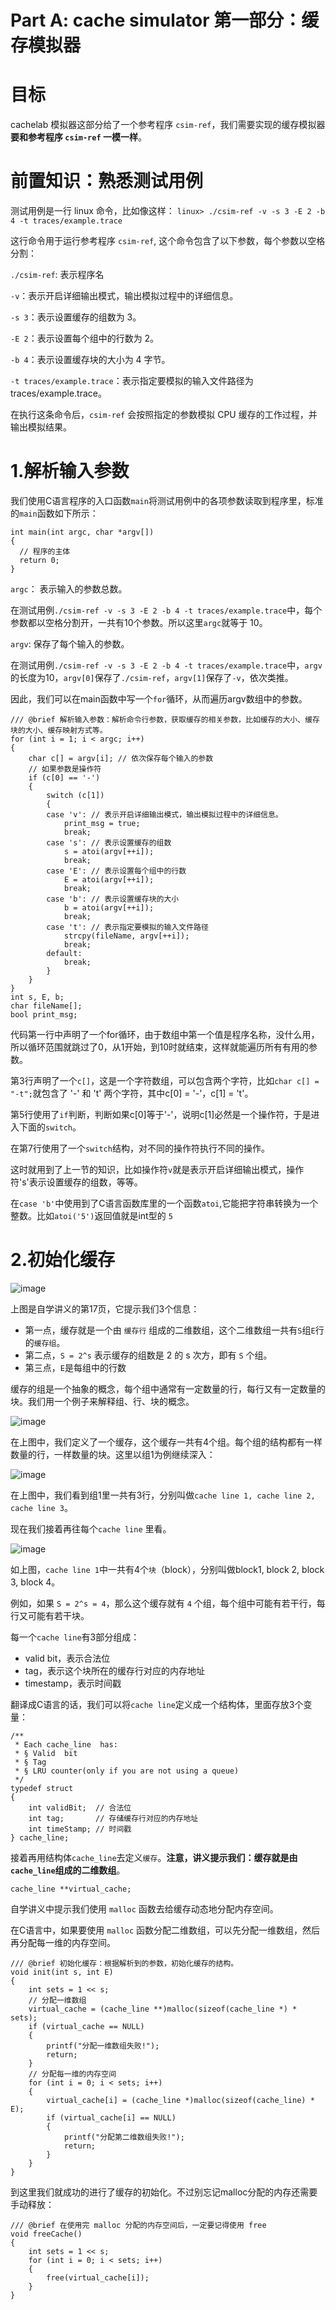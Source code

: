# Part A: cache simulator 第一部分：缓存模拟器
# 目标
cachelab 模拟器这部分给了一个参考程序 `csim-ref`，我们需要实现的缓存模拟器**要和参考程序 `csim-ref` 一模一样**。
# 前置知识：熟悉测试用例
测试用例是一行 linux 命令，比如像这样：
`linux> ./csim-ref -v -s 3 -E 2 -b 4 -t traces/example.trace`

这行命令用于运行参考程序 `csim-ref`, 这个命令包含了以下参数，每个参数以空格分割：

`./csim-ref`: 表示程序名

`-v`：表示开启详细输出模式，输出模拟过程中的详细信息。

`-s 3`：表示设置缓存的组数为 3。

`-E 2`：表示设置每个组中的行数为 2。

`-b 4`：表示设置缓存块的大小为 4 字节。

`-t traces/example.trace`：表示指定要模拟的输入文件路径为 traces/example.trace。

在执行这条命令后，`csim-ref` 会按照指定的参数模拟 CPU 缓存的工作过程，并输出模拟结果。

# 1.解析输入参数
我们使用C语言程序的入口函数`main`将测试用例中的各项参数读取到程序里，标准的`main`函数如下所示：
```
int main(int argc, char *argv[])
{
  // 程序的主体
  return 0;
}
```
`argc`： 表示输入的参数总数。

在测试用例`./csim-ref -v -s 3 -E 2 -b 4 -t traces/example.trace`中，每个参数都以空格分割开，一共有10个参数。所以这里`argc`就等于 10。

`argv`: 保存了每个输入的参数。

在测试用例`./csim-ref -v -s 3 -E 2 -b 4 -t traces/example.trace`中，`argv`的长度为10，`argv[0]`保存了`./csim-ref`，`argv[1]`保存了`-v`，依次类推。

因此，我们可以在main函数中写一个`for`循环，从而遍历argv数组中的参数。

```
/// @brief 解析输入参数：解析命令行参数，获取缓存的相关参数，比如缓存的大小、缓存块的大小、缓存映射方式等。
for (int i = 1; i < argc; i++)
{
    char c[] = argv[i]; // 依次保存每个输入的参数
    // 如果参数是操作符
    if (c[0] == '-')
    {
        switch (c[1])
        {
        case 'v': // 表示开启详细输出模式，输出模拟过程中的详细信息。
            print_msg = true;
            break;
        case 's': // 表示设置缓存的组数
            s = atoi(argv[++i]);
            break;
        case 'E': // 表示设置每个组中的行数
            E = atoi(argv[++i]);
            break;
        case 'b': // 表示设置缓存块的大小
            b = atoi(argv[++i]);
            break;
        case 't': // 表示指定要模拟的输入文件路径
            strcpy(fileName, argv[++i]);
            break;
        default:
            break;
        }
    }
}
int s, E, b;
char fileName[];
bool print_msg;
```
代码第一行中声明了一个for循环，由于数组中第一个值是程序名称，没什么用，所以循环范围就跳过了0，从1开始，到10时就结束，这样就能遍历所有有用的参数。

第3行声明了一个`c[]`，这是一个字符数组，可以包含两个字符，比如`char c[] = "-t";`就包含了 '-' 和 't' 两个字符，其中c[0] = '-'，c[1] = 't'。

第5行使用了`if`判断，判断如果c[0]等于'-'，说明c[1]必然是一个操作符，于是进入下面的`switch`。

在第7行使用了一个`switch`结构，对不同的操作符执行不同的操作。

这时就用到了上一节的知识，比如操作符`v`就是表示开启详细输出模式，操作符's'表示设置缓存的组数，等等。

在`case 'b'`中使用到了C语言函数库里的一个函数`atoi`,它能把字符串转换为一个整数。比如`atoi('5')`返回值就是int型的 `5`

# 2.初始化缓存
![image](https://user-images.githubusercontent.com/65701532/210950939-adb9e857-05ad-4306-ae0a-9725a8118bfb.png)

上图是自学讲义的第17页，它提示我们3个信息：
- 第一点，缓存就是一个由 `缓存行` 组成的二维数组，这个二维数组一共有`S`组`E`行的`缓存组`。
- 第二点，`S = 2^s` 表示缓存的组数是 2 的 s 次方，即有 `S` 个组。
- 第三点，`E`是每组中的行数

缓存的组是一个抽象的概念，每个组中通常有一定数量的行，每行又有一定数量的块。我们用一个例子来解释组、行、块的概念。

![image](https://user-images.githubusercontent.com/65701532/210953147-7c0e12e3-ff7c-4ab2-a0c1-c4a49a8751a7.png)

在上图中，我们定义了一个缓存，这个缓存一共有4个组。每个组的结构都有一样数量的行，一样数量的块。这里以组1为例继续深入：

![image](https://user-images.githubusercontent.com/65701532/210953992-a04abde8-55ea-44d2-90bd-86626b046526.png)

在上图中，我们看到组1里一共有3行，分别叫做`cache line 1, cache line 2, cache line 3`。

现在我们接着再往每个`cache line` 里看。

![image](https://user-images.githubusercontent.com/65701532/210955785-73d9cf04-c730-4fd5-8d9d-c7392cfcc6ee.png)

如上图，`cache line 1`中一共有4个`块`（block），分别叫做block1, block 2, block 3, block 4。

例如，如果 `S = 2^s = 4`，那么这个缓存就有 `4` 个组，每个组中可能有若干行，每行又可能有若干块。

每一个`cache line`有3部分组成：

- valid bit，表示合法位
- tag，表示这个块所在的缓存行对应的内存地址
- timestamp，表示时间戳

翻译成C语言的话，我们可以将`cache line`定义成一个结构体，里面存放3个变量：
```
/**
 * Each	cache_line	has:
 * § Valid	bit
 * § Tag
 * § LRU counter(only if you are not using a queue)
 */
typedef struct
{
    int validBit;  // 合法位
    int tag;       // 存储缓存行对应的内存地址
    int timeStamp; // 时间戳
} cache_line;
```

接着再用结构体`cache_line`去定义`缓存`。**注意，讲义提示我们：缓存就是由`cache_line`组成的二维数组**。
```
cache_line **virtual_cache;
```

自学讲义中提示我们使用 `malloc` 函数去给缓存动态地分配内存空间。

在C语言中，如果要使用 `malloc` 函数分配二维数组，可以先分配一维数组，然后再分配每一维的内存空间。

```
/// @brief 初始化缓存：根据解析到的参数，初始化缓存的结构。
void init(int s, int E)
{
    int sets = 1 << s;
    // 分配一维数组
    virtual_cache = (cache_line **)malloc(sizeof(cache_line *) * sets);
    if (virtual_cache == NULL)
    {
        printf("分配一维数组失败!");
        return;
    }
    // 分配每一维的内存空间
    for (int i = 0; i < sets; i++)
    {
        virtual_cache[i] = (cache_line *)malloc(sizeof(cache_line) * E);
        if (virtual_cache[i] == NULL)
        {
            printf("分配第二维数组失败!");
            return;
        }
    }
}
```
到这里我们就成功的进行了缓存的初始化。不过别忘记malloc分配的内存还需要手动释放：
```
/// @brief 在使用完 malloc 分配的内存空间后，一定要记得使用 free
void freeCache()
{
    int sets = 1 << s;
    for (int i = 0; i < sets; i++)
    {
        free(virtual_cache[i]);
    }
}
```

